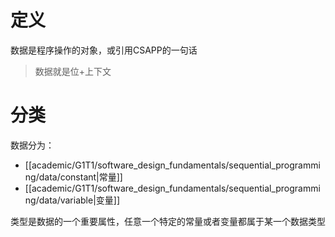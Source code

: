 # 定义
数据是程序操作的对象，或引用CSAPP的一句话
> 数据就是位+上下文

# 分类
数据分为：
- [[academic/G1T1/software_design_fundamentals/sequential_programming/data/constant|常量]]
- [[academic/G1T1/software_design_fundamentals/sequential_programming/data/variable|变量]]

类型是数据的一个重要属性，任意一个特定的常量或者变量都属于某一个数据类型